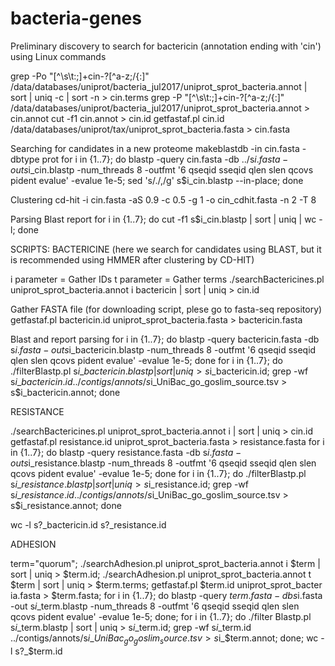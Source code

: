 # bacteria-genes

Preliminary discovery to search for bactericin (annotation ending with 'cin') using Linux commands

grep -Po "[^\s\t:;]+cin-?[^a-z;/{:]" /data/databases/uniprot/bacteria_jul2017/uniprot_sprot_bacteria.annot | sort | uniq -c | sort -n > cin.terms
grep -P "[^\s\t:;]+cin-?[^a-z;/{:]" /data/databases/uniprot/bacteria_jul2017/uniprot_sprot_bacteria.annot > cin.annot
cut -f1 cin.annot > cin.id
getfastaf.pl cin.id /data/databases/uniprot/tax/uniprot_sprot_bacteria.fasta > cin.fasta

Searching for candidates in a new proteome
makeblastdb -in cin.fasta -dbtype prot
for i in {1..7}; do blastp -query cin.fasta -db ../s$i.fasta -out s$i\_cin.blastp -num_threads 8 -outfmt '6 qseqid sseqid qlen slen qcovs pident evalue' -evalue 1e-5; sed 's/\./,/g' s$i\_cin.blastp --in-place; done

Clustering
cd-hit -i cin.fasta -aS 0.9 -c 0.5 -g 1 -o cin_cdhit.fasta -n 2 -T 8

Parsing Blast report
for i in {1..7}; do cut -f1 s$i\_cin.blastp | sort | uniq | wc -l; done

SCRIPTS:
BACTERICINE
(here we search for candidates using BLAST, but it is recommended using HMMER after clustering by CD-HIT)

i parameter = Gather IDs
t parameter = Gather terms
./searchBactericines.pl uniprot_sprot_bacteria.annot i bactericin | sort | uniq > cin.id

Gather FASTA file (for downloading script, plese go to fasta-seq repository)
getfastaf.pl bactericin.id uniprot_sprot_bacteria.fasta > bactericin.fasta

Blast and report parsing
for i in {1..7}; do blastp -query bactericin.fasta -db s$i.fasta -out s$i\_bactericin.blastp -num_threads 8 -outfmt '6 qseqid sseqid qlen slen qcovs pident evalue' -evalue 1e-5; done
for i in {1..7}; do ./filterBlastp.pl s$i\_bactericin.blastp | sort | uniq > s$i\_bactericin.id; grep -wf s$i\_bactericin.id ../contigs/annots/s$i\_UniBac_go_goslim_source.tsv > s$i\_bactericin.annot; done


RESISTANCE

./searchBactericines.pl uniprot_sprot_bacteria.annot i | sort | uniq > cin.id
getfastaf.pl resistance.id uniprot_sprot_bacteria.fasta > resistance.fasta
for i in {1..7}; do blastp -query resistance.fasta -db s$i.fasta -out s$i\_resistance.blastp -num_threads 8 -outfmt '6 qseqid sseqid qlen slen qcovs pident evalue' -evalue 1e-5; done
for i in {1..7}; do ./filterBlastp.pl s$i\_resistance.blastp | sort | uniq > s$i\_resistance.id; grep -wf s$i\_resistance.id ../contigs/annots/s$i\_UniBac_go_goslim_source.tsv > s$i\_resistance.annot; done

wc -l s?_bactericin.id s?_resistance.id

ADHESION

term="quorum"; ./searchAdhesion.pl uniprot_sprot_bacteria.annot i $term | sort | uniq > $term.id; ./searchAdhesion.pl uniprot_sprot_bacteria.annot t $term | sort | uniq > $term.terms; getfastaf.pl $term.id uniprot_sprot_bacter
ia.fasta > $term.fasta; for i in {1..7}; do blastp -query $term.fasta -db s$i.fasta -out s$i\_$term.blastp -num_threads 8 -outfmt '6 qseqid sseqid qlen slen qcovs pident evalue' -evalue 1e-5; done; for i in {1..7}; do ./filter
Blastp.pl s$i\_$term.blastp | sort | uniq > s$i\_$term.id; grep -wf s$i\_$term.id ../contigs/annots/s$i\_UniBac_go_goslim_source.tsv > s$i\_$term.annot; done; wc -l s?_$term.id
